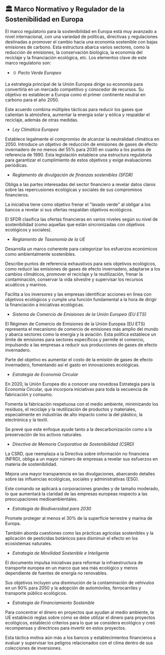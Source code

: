 ## 🏛️ **Marco Normativo y Regulador de la Sostenibilidad en Europa**

El marco regulatorio para la sostenibilidad en Europa está muy avanzado a nivel internacional, con una variedad de políticas, directivas y regulaciones destinadas a promover el cambio hacia una economía sostenible con bajas emisiones de carbono. 
Esta estructura abarca varios sectores, como la reducción de emisiones, la conservación biológica, la economía del reciclaje y la financiación ecológica, etc. 
Los elementos clave de este marco regulatorio son:

- 🫑 _Pacto Verde Europeo_

La estrategia principal de la Unión Europea dirige su economía para convertirla en un mercado competitivo y conocedor de recursos. 
Su objetivo es establecer a Europa como el primer continente neutral en carbono para el año 2050.

Este acuerdo combina múltiples tácticas para reducir los gases que calientan la atmósfera, aumentar la energía solar y eólica y respaldar el reciclaje, además de otras medidas.

- _Ley Climática Europea_

Establece legalmente el compromiso de alcanzar la neutralidad climática en 2050.
Introduce un objetivo de reducción de emisiones de gases de efecto invernadero de no menos del 55% para 2030 en cuanto a los puntos de referencia de 1990.
Esta legislación establece una estructura regulatoria para garantizar el cumplimiento de estos objetivos y exige evaluaciones periódicas.

- _Reglamento de divulgación de finanzas sostenibles (SFDR)_

Obliga a las partes interesadas del sector financiero a revelar datos claros sobre las repercusiones ecológicas y sociales de sus compromisos financieros.

La iniciativa tiene como objetivo frenar el "lavado verde" al obligar a los bancos a revelar si sus ofertas respaldan objetivos ecológicos.

El SFDR clasifica las ofertas financieras en varios niveles según su nivel de sostenibilidad (como aquellas que están sincronizadas con objetivos ecológicos y sociales).

- _Reglamento de Taxonomía de la UE_

Desarrolla un marco coherente para categorizar los esfuerzos económicos como ambientalmente sostenibles.

Describe puntos de referencia exhaustivos para seis objetivos ecológicos, como reducir las emisiones de gases de efecto invernadero, adaptarse a los cambios climáticos, promover el reciclaje y la reutilización, frenar la contaminación, conservar la vida silvestre y supervisar los recursos acuáticos y marinos.

Facilita a los inversores y las empresas identificar acciones en línea con objetivos ecológicos y cumple una función fundamental a la hora de dirigir la financiación a iniciativas ecológicas.

- _Sistema de Comercio de Emisiones de la Unión Europea (EU ETS)_

El Régimen de Comercio de Emisiones de la Unión Europea (EU ETS) representa el mecanismo de comercio de emisiones más amplio del mundo y abarca sectores como la energía y la aviación.
Esta política establece un límite de emisiones para sectores específicos y permite el comercio, impulsando a las empresas a reducir sus producciones de gases de efecto invernadero. 

Parte del objetivo es aumentar el costo de la emisión de gases de efecto invernadero, fomentando así el gasto en innovaciones ecológicas.

- _Estrategia de Economía Circular_

En 2020, la Unión Europea dio a conocer una novedosa Estrategia para la Economía Circular, que incorpora iniciativas para toda la secuencia de fabricación y consumo.

Fomenta la fabricación respetuosa con el medio ambiente, minimizando los residuos, el reciclaje y la reutilización de productos y materiales, especialmente en industrias de alto impacto como la del plástico, la electrónica y la textil.

Se prevé que este enfoque ayude tanto a la descarbonización como a la preservación de los activos naturales.

- _Directiva de Memoria Corporativa de Sostenibilidad (CSRD)_

La CSRD, que reemplaza a la Directiva sobre información no financiera (NFRD), obliga a un mayor número de empresas a revelar sus esfuerzos en materia de sostenibilidad.

Mejora una mayor transparencia en las divulgaciones, abarcando detalles sobre las influencias ecológicas, sociales y administrativas (ESG).

Este comando se aplicará a corporaciones grandes y de tamaño moderado, lo que aumentará la claridad de las empresas europeas respecto a las preocupaciones medioambientales.

- _Estrategia de Biodiversidad para 2030_

Promete proteger al menos el 30% de la superficie terrestre y marina de Europa.

También aborda cuestiones como las prácticas agrícolas sostenibles y la aplicación de pesticidas botánicos para disminuir el efecto en los ecosistemas naturales.

- _Estrategia de Movilidad Sostenible e Inteligente_

El documento impulsa iniciativas para reformar la infraestructura de transporte europea en un marco que sea más ecológico y menos dependiente de fuentes de energía no renovables.

Sus objetivos incluyen una disminución de la contaminación de vehívulos en un 90% para 2050 y la adopción de automóviles, ferrocarriles y transporte público ecológicos.

- _Estrategia de Financiamiento Sostenible_

Para concentrar el dinero en proyectos que ayudan al medio ambiente, la UE estableció reglas sobre cómo se debe utilizar el dinero para proyectos ecológicos, estableció criterios para lo que se considera ecológico y creó recompensas y directrices para invertir en estos proyectos.

Esta táctica motiva aún más a los bancos y establecimientos financieros a evaluar y supervisar los peligros relacionados con el clima dentro de sus colecciones de inversiones.
